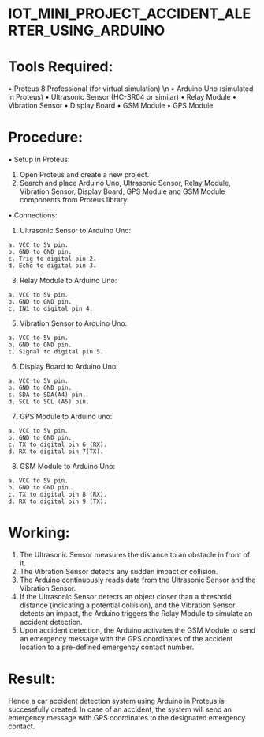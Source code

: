 # IOT_MINI_PROJECT_ACCIDENT_ALERTER_USING_ARDUINO

# Tools Required:
• Proteus 8 Professional (for virtual simulation) \n
• Arduino Uno (simulated in Proteus)
• Ultrasonic Sensor (HC-SR04 or similar)
• Relay Module
• Vibration Sensor
• Display Board
• GSM Module
• GPS Module

# Procedure:
• Setup in Proteus:
  1. Open Proteus and create a new project.
  2. Search and place Arduino Uno, Ultrasonic Sensor, Relay Module, Vibration Sensor, Display Board, GPS Module and GSM Module components from Proteus library.

• Connections:
  1. Ultrasonic Sensor to Arduino Uno:
     
    a. VCC to 5V pin.
    b. GND to GND pin.
    c. Trig to digital pin 2.
    d. Echo to digital pin 3.
    
  3. Relay Module to Arduino Uno:
     
    a. VCC to 5V pin.
    b. GND to GND pin.
    c. IN1 to digital pin 4.
    
  5. Vibration Sensor to Arduino Uno:

    a. VCC to 5V pin.
    b. GND to GND pin.
    c. Signal to digital pin 5.

  6. Display Board to Arduino Uno:

    a. VCC to 5V pin.
    b. GND to GND pin.
    c. SDA to SDA(A4) pin.
    d. SCL to SCL (A5) pin.

  7. GPS Module to Arduino uno:

    a. VCC to 5V pin.
    b. GND to GND pin.
    c. TX to digital pin 6 (RX).
    d. RX to digital pin 7(TX).

  8. GSM Module to Arduino Uno:

    a. VCC to 5V pin.
    b. GND to GND pin.
    c. TX to digital pin 8 (RX).
    d. RX to digital pin 9 (TX).

# Working:
1. The Ultrasonic Sensor measures the distance to an obstacle in front of it.
2. The Vibration Sensor detects any sudden impact or collision.
3. The Arduino continuously reads data from the Ultrasonic Sensor and the Vibration Sensor.
4. If the Ultrasonic Sensor detects an object closer than a threshold distance (indicating a potential collision), and the Vibration Sensor detects an impact, the Arduino triggers the Relay Module to simulate an accident detection.
5. Upon accident detection, the Arduino activates the GSM Module to send an emergency message with the GPS coordinates of the accident location to a pre-defined emergency contact number.

# Result:
Hence a car accident detection system using Arduino in Proteus is successfully created. In case of an accident, the system will send an emergency message with GPS coordinates to the designated emergency contact. 

